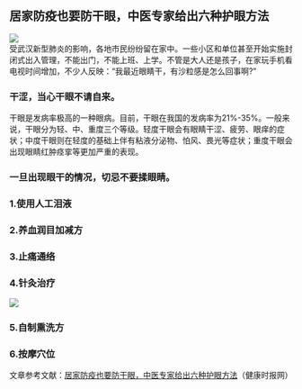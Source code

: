 ## 居家防疫也要防干眼，中医专家给出六种护眼方法  
![](http://cdncms.v-keep.cn/wp-content/uploads/2020/03/u31416690051027958251fm11gp0.jpg)  
受武汉新型肺炎的影响，各地市民纷纷留在家中。一些小区和单位甚至开始实施封闭式出入管理，不能出门，不能上班、上学。不管是大人还是孩子，在家玩手机看电视时间增加，不少人反映：“我最近眼睛干，有沙粒感是怎么回事啊?”  
### 干涩，当心干眼不请自来。  
干眼是发病率极高的一种眼病。目前，干眼在我国的发病率为21%-35%。一般来说，干眼分为轻、中、重度三个等级。轻度干眼会有眼睛干涩、疲劳、眼痒的症状；中度干眼则在轻度的基础上伴有粘液分泌物、怕风、畏光等症状；重度干眼会出现眼睛红肿痉挛等更加严重的表现。  
### 一旦出现眼干的情况，切忌不要揉眼睛。  
### 1.使用人工泪液  
### 2.养血润目加减方  
### 3.止痛通络  
### 4.针灸治疗  
![](http://cdncms.v-keep.cn/wp-content/uploads/2020/03/1000-10-1.jpg)  
### 5.自制熏洗方  
### 6.按摩穴位  
文章参考文献：<a href="http://www.jksb.com.cn/html/life/chinesemedicine/2020/0213/159619.html">居家防疫也要防干眼，中医专家给出六种护眼方法</a>（健康时报网）  
